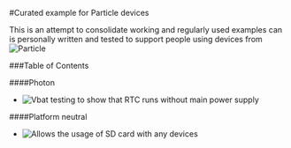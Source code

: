 #Curated example for Particle devices

This is an attempt to consolidate working and regularly used examples can is personally written and tested to support people using devices from ![Particle](https://particle.io)

###Table of Contents

####Photon

- ![Vbat testing to show that RTC runs without main power supply](photon-vbat)


####Platform neutral

- ![Allows the usage of SD card with any devices](sd-library)
